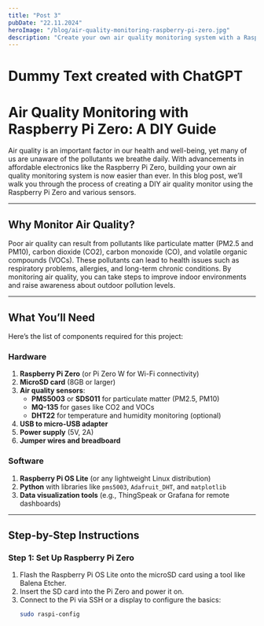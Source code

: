 ```yaml
---
title: "Post 3"
pubDate: "22.11.2024"
heroImage: "/blog/air-quality-monitoring-raspberry-pi-zero.jpg"
description: "Create your own air quality monitoring system with a Raspberry Pi Zero and learn to track harmful pollutants like PM2.5, CO2, and VOCs for a healthier environment."
---
```


# Dummy Text created with ChatGPT

# **Air Quality Monitoring with Raspberry Pi Zero: A DIY Guide**

Air quality is an important factor in our health and well-being, yet many of us are unaware of the pollutants we breathe daily. With advancements in affordable electronics like the Raspberry Pi Zero, building your own air quality monitoring system is now easier than ever. In this blog post, we’ll walk you through the process of creating a DIY air quality monitor using the Raspberry Pi Zero and various sensors.

---

## **Why Monitor Air Quality?**

Poor air quality can result from pollutants like particulate matter (PM2.5 and PM10), carbon dioxide (CO2), carbon monoxide (CO), and volatile organic compounds (VOCs). These pollutants can lead to health issues such as respiratory problems, allergies, and long-term chronic conditions. By monitoring air quality, you can take steps to improve indoor environments and raise awareness about outdoor pollution levels.

---

## **What You’ll Need**

Here’s the list of components required for this project:

### **Hardware**

1. **Raspberry Pi Zero** (or Pi Zero W for Wi-Fi connectivity)
2. **MicroSD card** (8GB or larger)
3. **Air quality sensors**:
   - **PMS5003** or **SDS011** for particulate matter (PM2.5, PM10)
   - **MQ-135** for gases like CO2 and VOCs
   - **DHT22** for temperature and humidity monitoring (optional)
4. **USB to micro-USB adapter**
5. **Power supply** (5V, 2A)
6. **Jumper wires and breadboard**

### **Software**

1. **Raspberry Pi OS Lite** (or any lightweight Linux distribution)
2. **Python** with libraries like `pms5003`, `Adafruit_DHT`, and `matplotlib`
3. **Data visualization tools** (e.g., ThingSpeak or Grafana for remote dashboards)

---

## **Step-by-Step Instructions**

### **Step 1: Set Up Raspberry Pi Zero**

1. Flash the Raspberry Pi OS Lite onto the microSD card using a tool like Balena Etcher.
2. Insert the SD card into the Pi Zero and power it on.
3. Connect to the Pi via SSH or a display to configure the basics:
   ```bash
   sudo raspi-config
   ```
